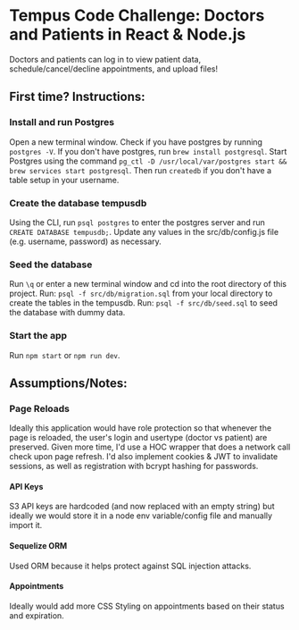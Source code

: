# Tempus Code Challenge: Doctors and Patients in React & Node.js

Doctors and patients can log in to view patient data, schedule/cancel/decline appointments, and upload files! 

## First time? Instructions:
### Install and run Postgres
Open a new terminal window. Check if you have postgres by running `postgres -V`.
If you don't have postgres, run `brew install postgresql`.
Start Postgres using the command `pg_ctl -D /usr/local/var/postgres start && brew services start postgresql`.
Then run `createdb` if you don't have a table setup in your username.

### Create the database tempusdb 
Using the CLI, run `psql postgres` to enter the postgres server and run `CREATE DATABASE tempusdb;`. 
Update any values in the src/db/config.js file (e.g. username, password) as necessary.

### Seed the database
Run `\q` or enter a new terminal window and cd into the root directory of this project.
Run: `psql -f src/db/migration.sql` from your local directory to create the tables in the tempusdb.
Run: `psql -f src/db/seed.sql` to seed the database with dummy data.

### Start the app
Run `npm start` or `npm run dev`.

## Assumptions/Notes:
### Page Reloads
Ideally this application would have role protection so that whenever the page is reloaded, the user's login and usertype (doctor vs patient) are preserved. Given more time, I'd use a HOC wrapper that does a network call check upon page refresh. I'd also implement cookies & JWT to invalidate sessions, as well as registration with bcrypt hashing for passwords. 

#### API Keys 
S3 API keys are hardcoded (and now replaced with an empty string) but ideally we would store it in a node env variable/config file and manually import it. 

#### Sequelize ORM
Used ORM because it helps protect against SQL injection attacks.

#### Appointments
Ideally would add more CSS Styling on appointments based on their status and expiration. 
